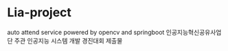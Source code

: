 # Lia-project
auto attend service powered by opencv and springboot
인공지능혁신공유사업단 주관 인공지능 시스템 개발 경진대회 제출물
